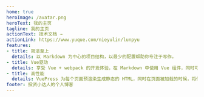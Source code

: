 ```yaml
---
home: true
heroImage: /avatar.png
heroText: 我的主页
tagline: 我的主页
actionText: 技术文档 →
actionLink: https://www.yuque.com/nieyulin/lunpyu
features:
- title: 简洁至上
  details: 以 Markdown 为中心的项目结构，以最少的配置帮助你专注于写作。
- title: Vue驱动
  details: 享受 Vue + webpack 的开发体验，在 Markdown 中使用 Vue 组件，同时可以使用 Vue 来开发自定义主题。
- title: 高性能
  details: VuePress 为每个页面预渲染生成静态的 HTML，同时在页面被加载的时候，将作为 SPA 运行。
footer: 投资小达人的个人博客
---
```

